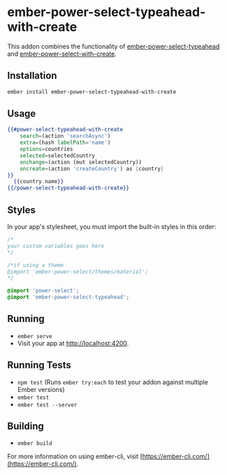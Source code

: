 # ember-power-select-typeahead-with-create

This addon combines the functionality of
[ember-power-select-typeahead](https://github.com/cibernox/ember-power-select-typeahead/)
and
[ember-power-select-with-create](https://github.com/cibernox/ember-power-select-with-create/).

## Installation

```bash
ember install ember-power-select-typeahead-with-create
```

## Usage

```hbs
{{#power-select-typeahead-with-create
    search=(action 'searchAsync')
    extra=(hash labelPath='name')
    options=countries
    selected=selectedCountry
    onchange=(action (mut selectedCountry))
    oncreate=(action 'createCountry') as |country|
}}
  {{country.name}}
{{/power-select-typeahead-with-create}}
```

## Styles

In your app's stylesheet, you must import the built-in styles in this order:

```css
/*
your custom variables goes here
*/

/*if using a theme
@import 'ember-power-select/themes/material';
*/

@import 'power-select';
@import 'ember-power-select-typeahead';
```

## Running

* `ember serve`
* Visit your app at [http://localhost:4200](http://localhost:4200).

## Running Tests

* `npm test` (Runs `ember try:each` to test your addon against multiple Ember versions)
* `ember test`
* `ember test --server`

## Building

* `ember build`

For more information on using ember-cli, visit [https://ember-cli.com/](https://ember-cli.com/).
